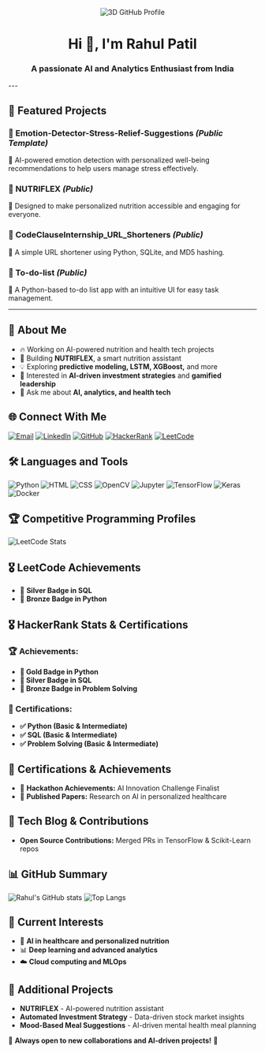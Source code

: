 <p align="center">
  <img src="https://github.com/rahulpatil-tech/rahulpatil-tech/blob/main/profile-3d-contrib/profile-night-green.svg" alt="3D GitHub Profile" />
</p>

<h1 align="center">Hi 👋, I'm Rahul Patil</h1>
<h3 align="center">A passionate AI and Analytics Enthusiast from India</h3>
---

## 🚀 Featured Projects
### 🔹 Emotion-Detector-Stress-Relief-Suggestions *(Public Template)*
🌸 AI-powered emotion detection with personalized well-being recommendations to help users manage stress effectively.

### 🔹 NUTRIFLEX *(Public)*
🌸 Designed to make personalized nutrition accessible and engaging for everyone.

### 🔹 CodeClauseInternship_URL_Shorteners *(Public)*
🌸 A simple URL shortener using Python, SQLite, and MD5 hashing.

### 🔹 To-do-list *(Public)*
🌸 A Python-based to-do list app with an intuitive UI for easy task management.

---

## 💼 About Me
- 🔥 Working on AI-powered nutrition and health tech projects
- 🚀 Building **NUTRIFLEX**, a smart nutrition assistant
- 💡 Exploring **predictive modeling, LSTM, XGBoost,** and more
- 🎯 Interested in **AI-driven investment strategies** and **gamified leadership**
- 💬 Ask me about **AI, analytics, and health tech**

## 🌐 Connect With Me
[![Email](https://img.shields.io/badge/Email-rp3252154%40gmail.com-red?style=for-the-badge)](mailto:rp3252154@gmail.com)
[![LinkedIn](https://img.shields.io/badge/-Rahul%20Patil-blue?style=for-the-badge&logo=LinkedIn&logoColor=white)](https://www.linkedin.com/in/rahul-patil-4bb533209)
[![GitHub](https://img.shields.io/badge/-GitHub-black?style=for-the-badge&logo=GitHub)](https://github.com/rahulpatil-tech)
[![HackerRank](https://img.shields.io/badge/HackerRank-2EC866?style=for-the-badge&logo=HackerRank&logoColor=white)](https://www.hackerrank.com/profile/rp3252154)
[![LeetCode](https://img.shields.io/badge/-LeetCode-FFA116?style=for-the-badge&logo=LeetCode&logoColor=black)](https://leetcode.com/u/py_rex_47/)

## 🛠️ Languages and Tools
![Python](https://img.shields.io/badge/Python-3776AB?style=for-the-badge&logo=python&logoColor=white)
![HTML](https://img.shields.io/badge/HTML5-E34F26?style=for-the-badge&logo=html5&logoColor=white)
![CSS](https://img.shields.io/badge/CSS3-1572B6?style=for-the-badge&logo=css3&logoColor=white)
![OpenCV](https://img.shields.io/badge/OpenCV-5C3EE8?style=for-the-badge&logo=opencv&logoColor=white)
![Jupyter](https://img.shields.io/badge/Jupyter-F37626?style=for-the-badge&logo=jupyter&logoColor=white)
![TensorFlow](https://img.shields.io/badge/TensorFlow-FF6F00?style=for-the-badge&logo=tensorflow&logoColor=white)
![Keras](https://img.shields.io/badge/Keras-D00000?style=for-the-badge&logo=keras&logoColor=white)
![Docker](https://img.shields.io/badge/Docker-2496ED?style=for-the-badge&logo=docker&logoColor=white)

## 🏆 Competitive Programming Profiles
![LeetCode Stats](https://leetcode-stats.vercel.app/api?username=py_rex_47&theme=dark)

## 🎖️ LeetCode Achievements
- 🏅 **Silver Badge in SQL**
- 🥉 **Bronze Badge in Python**

## 🎖️ HackerRank Stats & Certifications
### 🏆 Achievements:
- **🥇 Gold Badge in Python**
- **🥈 Silver Badge in SQL**
- **🥉 Bronze Badge in Problem Solving**
  
### 📜 Certifications:
- **✅ Python (Basic & Intermediate)**
- **✅ SQL (Basic & Intermediate)**
- **✅ Problem Solving (Basic & Intermediate)**

## 🏅 Certifications & Achievements
- 🥇 **Hackathon Achievements:** AI Innovation Challenge Finalist
- 📜 **Published Papers:** Research on AI in personalized healthcare

## 📖 Tech Blog & Contributions
- **Open Source Contributions:** Merged PRs in TensorFlow & Scikit-Learn repos

## 📊 GitHub Summary
![Rahul's GitHub stats](https://github-readme-stats.vercel.app/api?username=rahulpatil-tech&show_icons=true&theme=radical)
![Top Langs](https://github-readme-stats.vercel.app/api/top-langs/?username=rahulpatil-tech&layout=compact&theme=radical)

## 🌱 Current Interests
- 🤖 **AI in healthcare and personalized nutrition**
- 📊 **Deep learning and advanced analytics**
- ☁️ **Cloud computing and MLOps**

## 📌 Additional Projects
- **NUTRIFLEX** - AI-powered nutrition assistant
- **Automated Investment Strategy** - Data-driven stock market insights
- **Mood-Based Meal Suggestions** - AI-driven mental health meal planning

📌 **Always open to new collaborations and AI-driven projects!** 🚀
